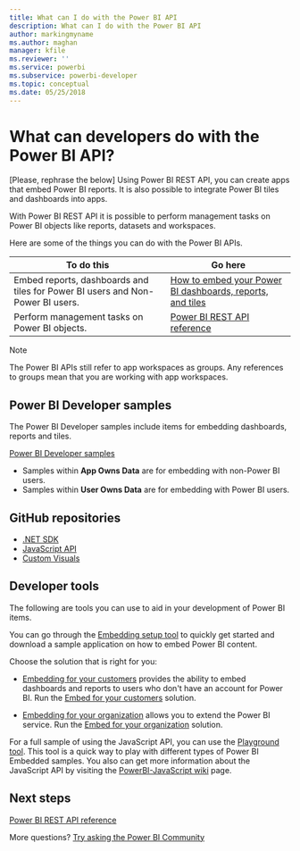 ```yaml
---
title: What can I do with the Power BI API
description: What can I do with the Power BI API
author: markingmyname
ms.author: maghan
manager: kfile
ms.reviewer: ''
ms.service: powerbi
ms.subservice: powerbi-developer
ms.topic: conceptual
ms.date: 05/25/2018
---
```


# What can developers do with the Power BI API?

[Please, rephrase the below]
Using Power BI REST API, you can create apps that embed Power BI reports. It is also possible to integrate Power BI tiles and dashboards into apps.

With Power BI REST API it is possible to perform management tasks on Power BI objects like reports, datasets and workspaces.

Here are some of the things you can do with the Power BI APIs.

| **To do this** | **Go here** |
| --- | --- |
| Embed reports, dashboards and tiles for Power BI users and Non-Power BI users. |[How to embed your Power BI dashboards, reports, and tiles](embedding-content.md) |
| Perform management tasks on Power BI objects. |[Power BI REST API reference](https://docs.microsoft.com/rest/api/power-bi/) |

> [!NOTE]
> The Power BI APIs still refer to app workspaces as groups. Any references to groups mean that you are working with app workspaces.

## Power BI Developer samples

The Power BI Developer samples include items for embedding dashboards, reports and tiles.

[Power BI Developer samples](https://github.com/Microsoft/PowerBI-Developer-Samples)

* Samples within **App Owns Data** are for embedding with non-Power BI users.
* Samples within **User Owns Data** are for embedding with Power BI users.

## GitHub repositories

* [.NET SDK](https://github.com/Microsoft/PowerBI-CSharp)
* [JavaScript API](https://github.com/Microsoft/PowerBI-JavaScript)
* [Custom Visuals](https://github.com/Microsoft/PowerBI-visuals)

## Developer tools

The following are tools you can use to aid in your development of Power BI items.

You can go through the [Embedding setup tool](https://aka.ms/embedsetup) to quickly get started and download a sample application on how to embed Power BI content.

Choose the solution that is right for you:

* [Embedding for your customers](embedding.md#embedding-for-your-customers) provides the ability to embed dashboards and reports to users who don't have an account for Power BI. Run the [Embed for your customers](https://aka.ms/embedsetup/AppOwnsData) solution.

* [Embedding for your organization](embedding.md#embedding-for-your-organization) allows you to extend the Power BI service. Run the [Embed for your organization](https://aka.ms/embedsetup/UserOwnsData) solution.

For a full sample of using the JavaScript API, you can use the [Playground tool](https://microsoft.github.io/PowerBI-JavaScript/demo). This tool is a quick way to play with different types of Power BI Embedded samples. You also can get more information about the JavaScript API by visiting the [PowerBI-JavaScript wiki](https://github.com/Microsoft/powerbi-javascript/wiki) page.

## Next steps
[Power BI REST API reference](https://docs.microsoft.com/rest/api/power-bi/)  

More questions? [Try asking the Power BI Community](http://community.powerbi.com/)
